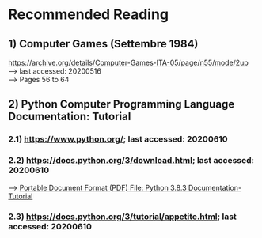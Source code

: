 # Recommended Reading
## 1) Computer Games (Settembre 1984)
https://archive.org/details/Computer-Games-ITA-05/page/n55/mode/2up <br/>
--> last accessed: 20200516<br/>
--> Pages 56 to 64

## 2) Python Computer Programming Language Documentation: Tutorial
### 2.1) <a target="_blank" href="https://www.python.org/">https://www.python.org/</a>; last accessed: 20200610<br/>
### 2.2) <a target="_blank" href="https://docs.python.org/3/download.html">https://docs.python.org/3/download.html</a>; last accessed: 20200610<br/>
--> [Portable Document Format (PDF) File: Python 3.8.3 Documentation-Tutorial](https://github.com/usbong/documentation/blob/master/Usbong/company/HR/Usbong%20Education%20Training%20Courses/res/python3-8-3DocumentationTutorial.pdf)
### 2.3) <a target="_blank" href="https://docs.python.org/3/download.html">https://docs.python.org/3/tutorial/appetite.html</a>; last accessed: 20200610
